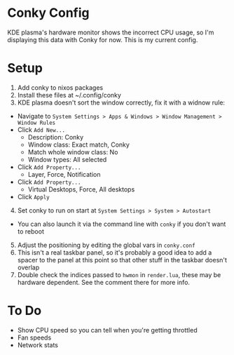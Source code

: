 # Conky Config

KDE plasma's hardware monitor shows the incorrect CPU usage, so I'm displaying this data with Conky for now. This is my current config.

# Setup

1. Add conky to nixos packages
2. Install these files at ~/.config/conky
3. KDE plasma doesn't sort the window correctly, fix it with a widnow rule:
  - Navigate to `System Settings > Apps & Windows > Window Management > Window Rules`
  - Click `Add New...`
	  - Description: Conky
	  - Window class: Exact match, Conky
	  - Match whole window class: No
	  - Window types: All selected
  - Click `Add Property...`
  	- Layer, Force, Notification
  - Click `Add Property...`
  	- Virtual Desktops, Force, All desktops
  - Click `Apply`
4. Set conky to run on start at `System Settings > System > Autostart`
  - You can also launch it via the command line with `conky` if you don't want to reboot
5. Adjust the positioning by editing the global vars in `conky.conf`
6. This isn't a real taskbar panel, so it's probably a good idea to add a spacer to the panel at this point so that other stuff in the taskbar doesn't overlap
7. Double check the indices passed to `hwmon` in `render.lua`, these may be hardware dependent. See the comment there for more info.

# To Do
- Show CPU speed so you can tell when you're getting throttled
- Fan speeds
- Network stats
